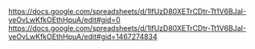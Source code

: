

https://docs.google.com/spreadsheets/d/1lfUzD80XETrCDtr-Tt1V6BJaI-yeOvLwKfkOEthHpuA/edit#gid=0
https://docs.google.com/spreadsheets/d/1lfUzD80XETrCDtr-Tt1V6BJaI-yeOvLwKfkOEthHpuA/edit#gid=1467274834
